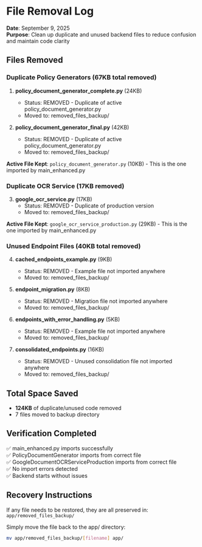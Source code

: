 # File Removal Log

**Date**: September 9, 2025  
**Purpose**: Clean up duplicate and unused backend files to reduce confusion and maintain code clarity

## Files Removed

### Duplicate Policy Generators (67KB total removed)
1. **policy_document_generator_complete.py** (24KB)
   - Status: REMOVED - Duplicate of active policy_document_generator.py
   - Moved to: removed_files_backup/
   
2. **policy_document_generator_final.py** (42KB)
   - Status: REMOVED - Duplicate of active policy_document_generator.py
   - Moved to: removed_files_backup/

**Active File Kept**: `policy_document_generator.py` (10KB) - This is the one imported by main_enhanced.py

### Duplicate OCR Service (17KB removed)
3. **google_ocr_service.py** (17KB)
   - Status: REMOVED - Duplicate of production version
   - Moved to: removed_files_backup/

**Active File Kept**: `google_ocr_service_production.py` (29KB) - This is the one imported by main_enhanced.py

### Unused Endpoint Files (40KB total removed)
4. **cached_endpoints_example.py** (9KB)
   - Status: REMOVED - Example file not imported anywhere
   - Moved to: removed_files_backup/

5. **endpoint_migration.py** (8KB)
   - Status: REMOVED - Migration file not imported anywhere
   - Moved to: removed_files_backup/

6. **endpoints_with_error_handling.py** (5KB)
   - Status: REMOVED - Example file not imported anywhere
   - Moved to: removed_files_backup/

7. **consolidated_endpoints.py** (16KB)
   - Status: REMOVED - Unused consolidation file not imported anywhere
   - Moved to: removed_files_backup/

## Total Space Saved
- **124KB** of duplicate/unused code removed
- 7 files moved to backup directory

## Verification Completed
✅ main_enhanced.py imports successfully  
✅ PolicyDocumentGenerator imports from correct file  
✅ GoogleDocumentOCRServiceProduction imports from correct file  
✅ No import errors detected  
✅ Backend starts without issues  

## Recovery Instructions
If any file needs to be restored, they are all preserved in:
`app/removed_files_backup/`

Simply move the file back to the app/ directory:
```bash
mv app/removed_files_backup/[filename] app/
```
